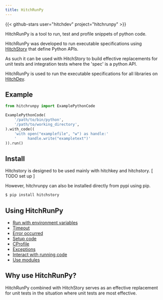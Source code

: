 ```yaml
---
title: HitchRunPy
---
```


{{< github-stars user="hitchdev" project="hitchrunpy" >}}


HitchRunPy is a tool to run, test and profile snippets of python code.

HitchRunPy was developed to run executable specifications
using [HitchStory](https://hitchdev.com/hitchstory) that define
Python APIs.

As such it can be used with HitchStory to build effective replacements
for unit tests and integration tests where the 'spec' is a python API.

HitchRunPy is used to run the executable specifications for all libraries
on [HitchDev](https://hitchdev.com/).

## Example


```python
from hitchrunpy import ExamplePythonCode

ExamplePythonCode(
    '/path/to/bin/python',
    '/path/to/working_directory',
).with_code((
    'with open("examplefile", "w") as handle:'
    '     handle.write("exampletext")'
)).run()
```


## Install

Hitchstory is designed to be used mainly with hitchkey and hitchstory. [ TODO set up ]

However, hitchrunpy can also be installed directly from pypi using pip.

```sh
$ pip install hitchstory
```

## Using HitchRunPy

- [Run with environment variables](using/alpha/)
- [Timeout](using/alpha/)
- [Error occurred](using/alpha/)
- [Setup code](using/alpha/)
- [CProfile](using/alpha/)
- [Exceptions](using/alpha/)
- [Interact with running code](using/alpha/)
- [Use modules](using/alpha/)



## Why use HitchRunPy?

HitchRunPy combined with HitchStory serves as an effective replacement for unit tests
in the situation where unit tests are most effective.
